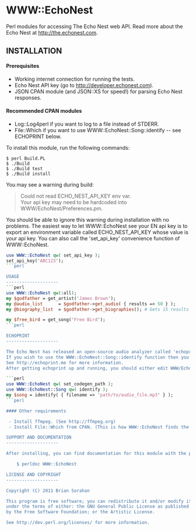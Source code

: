 # WWW::EchoNest
Perl modules for accessing The Echo Nest web API. Read more about the Echo Nest at http://the.echonest.com.

INSTALLATION
--------------------

#### Prerequisites
 - Working internet connection for running the tests.  
 - Echo Nest API key (go to http://developer.echonest.com).
 - JSON CPAN module (and JSON::XS for speed!) for parsing Echo Nest responses.  

#### Recommended CPAN modules
 - Log::Log4perl if you want to log to a file instead of STDERR.  
 - File::Which if you want to use WWW::EchoNest::Song::identify -- see ECHOPRINT below.  

To install this module, run the following commands:

    $ perl Build.PL  
    $ ./Build  
    $ ./Build test  
    $ ./Build install  

You may see a warning during build:

> Could not read ECHO_NEST_API_KEY env var.  
> Your api key may need to be hardcoded into WWW/EchoNest/Preferences.pm.  

You should be able to ignore this warning during installation with no problems.
The easiest way to let WWW::EchoNest see your EN api key is to
export an environment variable called ECHO_NEST_API_KEY whose value is your api key.
You can also call the 'set_api_key' convenience function of WWW::EchoNest.

```perl
use WWW::EchoNest qw( set_api_key );
set_api_key('ABC123');
```perl

USAGE
--------------------
```perl
use WWW::EchoNest qw(:all);
my $godfather = get_artist('James Brown');
my @audio_list      = $godfather->get_audio( { results => 50 } );
my @biography_list  = $godfather->get_biographies(); # Gets 15 results by default

my $free_bird = get_song('Free Bird');
```perl

ECHOPRINT
--------------------

The Echo Nest has released an open-source audio analyzer called 'echoprint'.
If you wish to use the WWW::EchoNest::Song::identify function then you will have to have echoprint installed and working properly on your system.
See http://echoprint.me for more information.
After getting echoprint up and running, you should either edit WWW/EchoNest/Config.pm to hardcode the 'codegen_binary_override' field or call set_codegen_path from any programs that use Song::identify.  

```perl
use WWW::EchoNest qw( set_codegen_path );
use WWW::EchoNest::Song qw( identify );
my $song = identify( { filename => 'path/to/audio_file.mp3' } );
```perl

#### Other requirements

 - Install ffmpeg. (See http://ffmpeg.org)  
 - Install File::Which from CPAN. (This is how WWW::EchoNest finds the location of ffmpeg, which you must have installed before using Song::identify.)

SUPPORT AND DOCUMENTATION
--------------------

After installing, you can find documentation for this module with the perldoc command.

    $ perldoc WWW::EchoNest

LICENSE AND COPYRIGHT
--------------------

Copyright (C) 2011 Brian Sorahan

This program is free software; you can redistribute it and/or modify it
under the terms of either: the GNU General Public License as published
by the Free Software Foundation; or the Artistic License.

See http://dev.perl.org/licenses/ for more information.
